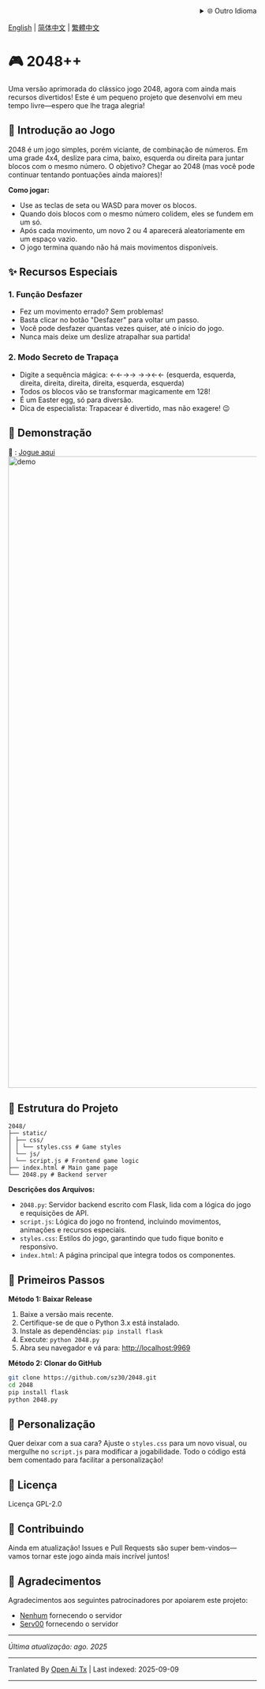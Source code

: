 <div align="right">
  <details>
    <summary >🌐 Outro Idioma</summary>
    <div>
      <div align="center">
        <a href="https://openaitx.github.io/view.html?user=sz30&project=2048-magic&lang=ja">日本語</a>
        | <a href="https://openaitx.github.io/view.html?user=sz30&project=2048-magic&lang=ko">한국어</a>
        | <a href="https://openaitx.github.io/view.html?user=sz30&project=2048-magic&lang=hi">हिन्दी</a>
        | <a href="https://openaitx.github.io/view.html?user=sz30&project=2048-magic&lang=th">ไทย</a>
        | <a href="https://openaitx.github.io/view.html?user=sz30&project=2048-magic&lang=fr">Français</a>
        | <a href="https://openaitx.github.io/view.html?user=sz30&project=2048-magic&lang=de">Deutsch</a>
        | <a href="https://openaitx.github.io/view.html?user=sz30&project=2048-magic&lang=es">Español</a>
        | <a href="https://openaitx.github.io/view.html?user=sz30&project=2048-magic&lang=it">Itapano</a>
        | <a href="https://openaitx.github.io/view.html?user=sz30&project=2048-magic&lang=ru">Русский</a>
        | <a href="https://openaitx.github.io/view.html?user=sz30&project=2048-magic&lang=pt">Português</a>
        | <a href="https://openaitx.github.io/view.html?user=sz30&project=2048-magic&lang=nl">Nederlands</a>
        | <a href="https://openaitx.github.io/view.html?user=sz30&project=2048-magic&lang=pl">Polski</a>
        | <a href="https://openaitx.github.io/view.html?user=sz30&project=2048-magic&lang=ar">العربية</a>
        | <a href="https://openaitx.github.io/view.html?user=sz30&project=2048-magic&lang=fa">فارسی</a>
        | <a href="https://openaitx.github.io/view.html?user=sz30&project=2048-magic&lang=tr">Türkçe</a>
        | <a href="https://openaitx.github.io/view.html?user=sz30&project=2048-magic&lang=vi">Tiếng Việt</a>
        | <a href="https://openaitx.github.io/view.html?user=sz30&project=2048-magic&lang=id">Bahasa Indonesia</a>
      </div>
    </div>
  </details>
</div>


[English](https://raw.githubusercontent.com/sz30/2048--/main/README.md) | [简体中文](https://raw.githubusercontent.com/sz30/2048--/main/README.zh-CN.md) | [繁體中文](https://raw.githubusercontent.com/sz30/2048--/main/README.zh-TW.md)

# 🎮 2048++

Uma versão aprimorada do clássico jogo 2048, agora com ainda mais recursos divertidos! Este é um pequeno projeto que desenvolvi em meu tempo livre—espero que lhe traga alegria!

## 🎯 Introdução ao Jogo

2048 é um jogo simples, porém viciante, de combinação de números. Em uma grade 4x4, deslize para cima, baixo, esquerda ou direita para juntar blocos com o mesmo número. O objetivo? Chegar ao 2048 (mas você pode continuar tentando pontuações ainda maiores)!

**Como jogar:**
- Use as teclas de seta ou WASD para mover os blocos.
- Quando dois blocos com o mesmo número colidem, eles se fundem em um só.
- Após cada movimento, um novo 2 ou 4 aparecerá aleatoriamente em um espaço vazio.
- O jogo termina quando não há mais movimentos disponíveis.

## ✨ Recursos Especiais

### 1. Função Desfazer
- Fez um movimento errado? Sem problemas!
- Basta clicar no botão "Desfazer" para voltar um passo.
- Você pode desfazer quantas vezes quiser, até o início do jogo.
- Nunca mais deixe um deslize atrapalhar sua partida!

### 2. Modo Secreto de Trapaça
- Digite a sequência mágica: ←←→→ →→←← (esquerda, esquerda, direita, direita, direita, direita, esquerda, esquerda)
- Todos os blocos vão se transformar magicamente em 128!
- É um Easter egg, só para diversão.
- Dica de especialista: Trapacear é divertido, mas não exagere! 😉

## 🎯 Demonstração

🎯 : [Jogue aqui](http://34.150.49.127:5000/)
<img width="1279" alt="demo" src="https://github.com/user-attachments/assets/0df2c956-b6d9-4371-a916-f6ac3ae642be" />



## 📁 Estrutura do Projeto
```
2048/
├── static/
│ ├── css/
│ │ └── styles.css # Game styles
│ └── js/
│ └── script.js # Frontend game logic
├── index.html # Main game page
└── 2048.py # Backend server
```
**Descrições dos Arquivos:**
- `2048.py`: Servidor backend escrito com Flask, lida com a lógica do jogo e requisições de API.
- `script.js`: Lógica do jogo no frontend, incluindo movimentos, animações e recursos especiais.
- `styles.css`: Estilos do jogo, garantindo que tudo fique bonito e responsivo.
- `index.html`: A página principal que integra todos os componentes.

## 🚀 Primeiros Passos

**Método 1: Baixar Release**
1. Baixe a versão mais recente.
2. Certifique-se de que o Python 3.x está instalado.
3. Instale as dependências: `pip install flask`
4. Execute: `python 2048.py`
5. Abra seu navegador e vá para: [http://localhost:9969](http://localhost:9969)

**Método 2: Clonar do GitHub**
```bash
git clone https://github.com/sz30/2048.git
cd 2048
pip install flask
python 2048.py
```

## 🎨 Personalização

Quer deixar com a sua cara? Ajuste o `styles.css` para um novo visual, ou mergulhe no `script.js` para modificar a jogabilidade. Todo o código está bem comentado para facilitar a personalização!

## 📝 Licença

Licença GPL-2.0

## 🤝 Contribuindo

Ainda em atualização! Issues e Pull Requests são super bem-vindos—vamos tornar este jogo ainda mais incrível juntos!


## 🙏 Agradecimentos

Agradecimentos aos seguintes patrocinadores por apoiarem este projeto:
- [Nenhum](https://#/) fornecendo o servidor
- [Serv00](https://www.serv00.com/) fornecendo o servidor

---
_Última atualização: ago. 2025_




---

Tranlated By [Open Ai Tx](https://github.com/OpenAiTx/OpenAiTx) | Last indexed: 2025-09-09

---